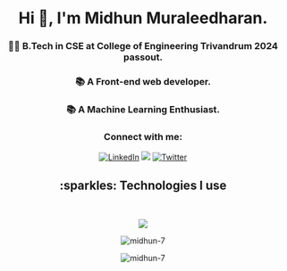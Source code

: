 <h1 align="center">Hi 👋, I'm Midhun Muraleedharan.</h1>
<h3 align="center">👨‍💻 B.Tech in CSE at College of Engineering Trivandrum 2024 passout. </h3>
<h3 align="center">📚 A Front-end web developer. </h3>
<h3 align="center">📚 A Machine Learning Enthusiast. </h3>

<h3 align="center">Connect with me:</h3>

<p align="center">
 <a href="https://www.linkedin.com/in/midhun-muraleedharan-9411951b7/" target="_blank"><img alt="LinkedIn" title="LinkedIn" src="https://img.shields.io/badge/-LinkedIn-0077B5?style=for-the-badge&logo=linkedin&logoColor=white"/></a>
  <a href="mailto:midhunmuraleedharan18@gmail.com" target="_blank"><img src="https://img.shields.io/badge/Gmail-D14836?style=for-the-badge&logo=gmail&logoColor=white"></a>
  <a href="https://twitter.com/Midhun_M10" target="_blank"><img alt="Twitter" title="Twitter" src="https://img.shields.io/badge/-Twitter-1DA1F2?style=for-the-badge&logo=twitter&logoColor=white"/></a>
</p>

<h2 align="center">:sparkles: Technologies I use</h2>
<br>
<p align="center">
  <a href="https://skillicons.dev">
    <img src="https://skillicons.dev/icons?i=react,nodejs,express,js,html,css,c,cpp,py,github,postgres&perline=8" />
  </a>
</p>

<p align="center"><img align="center" src="https://github-readme-stats.vercel.app/api/top-langs?username=midhun-7&show_icons=true&locale=en&layout=compact" alt="midhun-7" /></p>

<p align="center"><img align="center" src="https://github-readme-streak-stats.herokuapp.com/?user=midhun-7&" alt="midhun-7" /></p>
